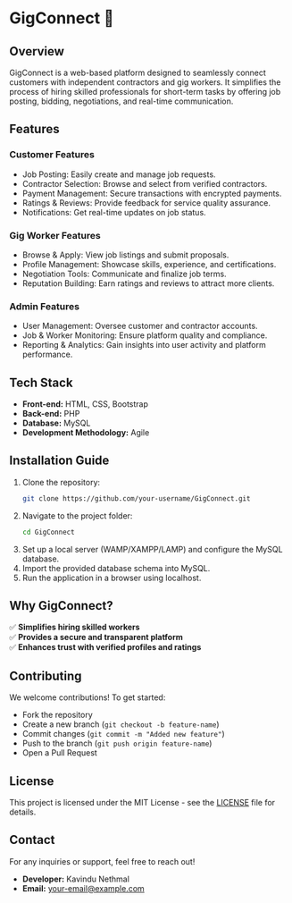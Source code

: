# GigConnect 🚀

## Overview
GigConnect is a web-based platform designed to seamlessly connect customers with independent contractors and gig workers. It simplifies the process of hiring skilled professionals for short-term tasks by offering job posting, bidding, negotiations, and real-time communication.

## Features
### Customer Features
- Job Posting: Easily create and manage job requests.
- Contractor Selection: Browse and select from verified contractors.
- Payment Management: Secure transactions with encrypted payments.
- Ratings & Reviews: Provide feedback for service quality assurance.
- Notifications: Get real-time updates on job status.

### Gig Worker Features
- Browse & Apply: View job listings and submit proposals.
- Profile Management: Showcase skills, experience, and certifications.
- Negotiation Tools: Communicate and finalize job terms.
- Reputation Building: Earn ratings and reviews to attract more clients.

### Admin Features
- User Management: Oversee customer and contractor accounts.
- Job & Worker Monitoring: Ensure platform quality and compliance.
- Reporting & Analytics: Gain insights into user activity and platform performance.

## Tech Stack
- **Front-end:** HTML, CSS, Bootstrap
- **Back-end:** PHP
- **Database:** MySQL
- **Development Methodology:** Agile

## Installation Guide
1. Clone the repository:
   ```bash
   git clone https://github.com/your-username/GigConnect.git
   ```
2. Navigate to the project folder:
   ```bash
   cd GigConnect
   ```
3. Set up a local server (WAMP/XAMPP/LAMP) and configure the MySQL database.
4. Import the provided database schema into MySQL.
5. Run the application in a browser using localhost.

## Why GigConnect?
✅ **Simplifies hiring skilled workers**  
✅ **Provides a secure and transparent platform**  
✅ **Enhances trust with verified profiles and ratings**  

## Contributing
We welcome contributions! To get started:
- Fork the repository
- Create a new branch (`git checkout -b feature-name`)
- Commit changes (`git commit -m "Added new feature"`)
- Push to the branch (`git push origin feature-name`)
- Open a Pull Request

## License
This project is licensed under the MIT License - see the [LICENSE](LICENSE) file for details.

## Contact
For any inquiries or support, feel free to reach out!
- **Developer:** Kavindu Nethmal
- **Email:** your-email@example.com
